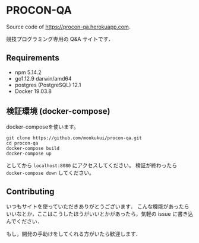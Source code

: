 # PROCON-QA
Source code of https://procon-qa.herokuapp.com.

競技プログラミング専用の Q&A サイトです．

## Requirements
- npm 5.14.2
- go1.12.9 darwin/amd64
- postgres (PostgreSQL) 12.1
- Docker 19.03.8

## 検証環境 (docker-compose)
docker-composeを使います。
```
git clone https://github.com/monkukui/procon-qa.git
cd procon-qa
docker-compose build
docker-compose up
```
としてから `localhost:8080` にアクセスしてください。
検証が終わったら `docker-compose down` してください。

## Contributing
いつもサイトを使っていただきありがとうございます．
こんな機能があったらいいなとか，ここはこうしたほうがいいとかがあったら，気軽の issue に書き込んでください．

もし，開発の手助けをしてくれる方がいたら歓迎します．

